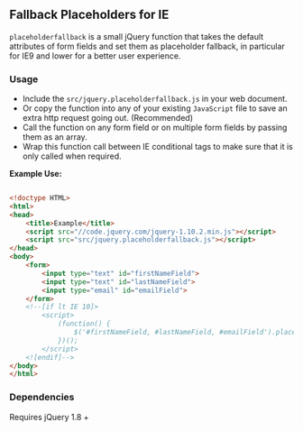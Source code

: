 ## Fallback Placeholders for IE

`placeholderfallback` is a small jQuery function that takes the default attributes of form fields and set them as placeholder fallback, in particular for IE9 and lower for a better user experience.

### Usage

+ Include the `src/jquery.placeholderfallback.js` in your web document.
+ Or copy the function into any of your existing `JavaScript` file to save an extra http request going out. (Recommended)
+ Call the function on any form field or on multiple form fields by passing them as an array.
+ Wrap this function call between IE conditional tags to make sure that it is only called when required.

**Example Use:**

``` html

<!doctype HTML>
<html>
<head>
	<title>Example</title>
	<script src="//code.jquery.com/jquery-1.10.2.min.js"></script>
	<script src="src/jquery.placeholderfallback.js"></script>
</head>
<body>
	<form>
		<input type="text" id="firstNameField">
		<input type="text" id="lastNameField">
		<input type="email" id="emailField">
	</form>
	<!--[if lt IE 10]>
		<script>
			(function()	{
				$('#firstNameField, #lastNameField, #emailField').placeholderfallback();
			})();
		</script>
	<![endif]-->
</body>
</html>

```


### Dependencies

Requires jQuery 1.8 +